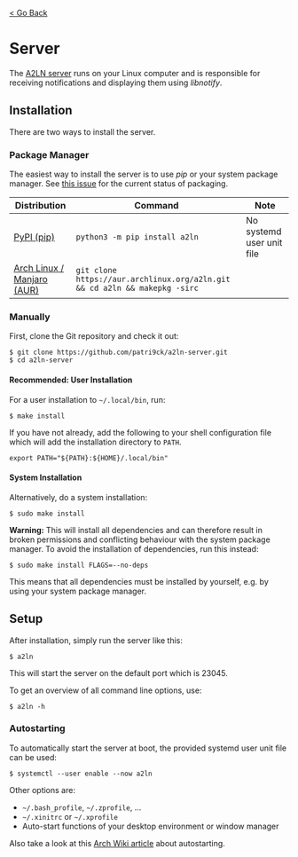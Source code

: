 [< Go Back](index.md)

# Server
The [A2LN server](https://github.com/patri9ck/a2ln-server) runs on your Linux computer and is responsible for receiving notifications and displaying them using _libnotify_.

## Installation
There are two ways to install the server.

### Package Manager
The easiest way to install the server is to use _pip_ or your system package manager. See [this issue](https://github.com/patri9ck/a2ln-server/issues/2) for the current status of packaging.

Distribution | Command | Note
------------ | ------- | ----
[PyPI (pip)](https://pypi.org/project/a2ln/) | `python3 -m pip install a2ln` | No systemd user unit file
[Arch Linux / Manjaro (AUR)](https://aur.archlinux.org/packages/a2ln/) | `git clone https://aur.archlinux.org/a2ln.git && cd a2ln && makepkg -sirc` |

### Manually
First, clone the Git repository and check it out:
```
$ git clone https://github.com/patri9ck/a2ln-server.git
$ cd a2ln-server
```

#### Recommended: User Installation
For a user installation to `~/.local/bin`, run:
```
$ make install
```
If you have not already, add the following to your shell configuration file which will add the installation directory to `PATH`.
```
export PATH="${PATH}:${HOME}/.local/bin"
```

#### System Installation
Alternatively, do a system installation:
```
$ sudo make install
```

**Warning:** This will install all dependencies and can therefore result in broken permissions and conflicting behaviour with the system package manager. To avoid the installation of dependencies, run this instead:
```
$ sudo make install FLAGS=--no-deps
```
This means that all dependencies must be installed by yourself, e.g. by using your system package manager.

## Setup
After installation, simply run the server like this:
```
$ a2ln
```
This will start the server on the default port which is 23045.

To get an overview of all command line options, use:
```
$ a2ln -h
```
### Autostarting
To automatically start the server at boot, the provided systemd user unit file can be used:
```
$ systemctl --user enable --now a2ln
```

Other options are:
- `~/.bash_profile`, `~/.zprofile`, ...
- `~/.xinitrc` or `~/.xprofile`
- Auto-start functions of your desktop environment or window manager

Also take a look at this [Arch Wiki article](https://wiki.archlinux.org/title/autostarting) about autostarting.
